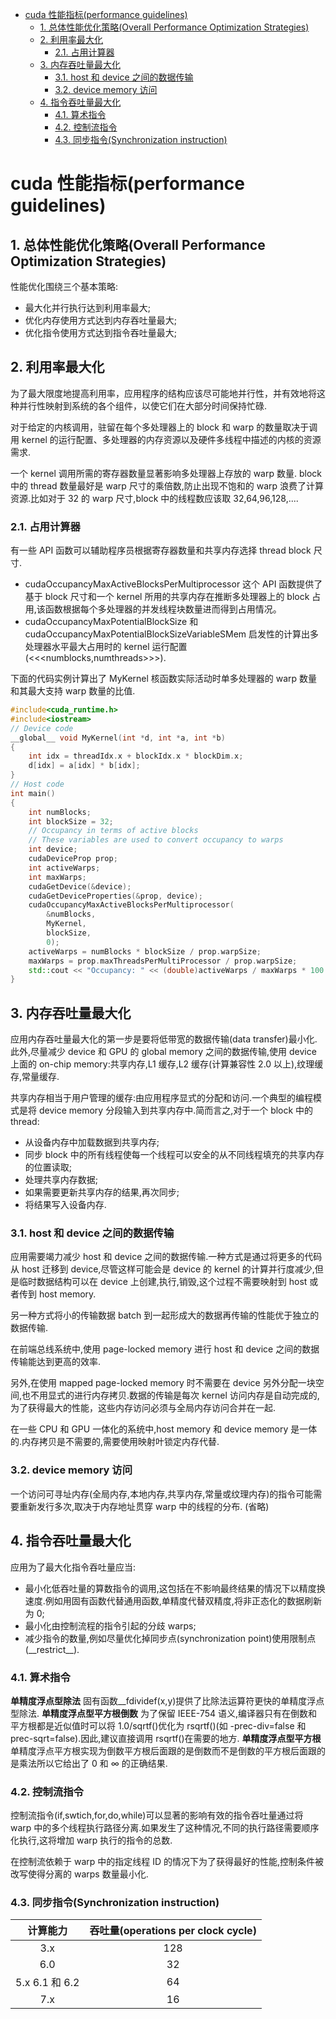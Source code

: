 <!-- @import "[TOC]" {cmd="toc" depthFrom=1 depthTo=6 orderedList=false} -->

<!-- code_chunk_output -->

- [cuda 性能指标(performance guidelines)](#cuda-性能指标performance-guidelines)
  - [1. 总体性能优化策略(Overall Performance Optimization Strategies)](#1-总体性能优化策略overall-performance-optimization-strategies)
  - [2. 利用率最大化](#2-利用率最大化)
    - [2.1. 占用计算器](#21-占用计算器)
  - [3. 内存吞吐量最大化](#3-内存吞吐量最大化)
    - [3.1. host 和 device 之间的数据传输](#31-host-和-device-之间的数据传输)
    - [3.2. device memory 访问](#32-device-memory-访问)
  - [4. 指令吞吐量最大化](#4-指令吞吐量最大化)
    - [4.1. 算术指令](#41-算术指令)
    - [4.2. 控制流指令](#42-控制流指令)
    - [4.3. 同步指令(Synchronization instruction)](#43-同步指令synchronization-instruction)

<!-- /code_chunk_output -->

# cuda 性能指标(performance guidelines)

## 1. 总体性能优化策略(Overall Performance Optimization Strategies)

性能优化围绕三个基本策略:

- 最大化并行执行达到利用率最大;
- 优化内存使用方式达到内存吞吐量最大;
- 优化指令使用方式达到指令吞吐量最大;

## 2. 利用率最大化

为了最大限度地提高利用率，应用程序的结构应该尽可能地并行性，并有效地将这种并行性映射到系统的各个组件，以使它们在大部分时间保持忙碌.

对于给定的内核调用，驻留在每个多处理器上的 block 和 warp 的数量取决于调用 kernel 的运行配置、多处理器的内存资源以及硬件多线程中描述的内核的资源需求.

一个 kernel 调用所需的寄存器数量显著影响多处理器上存放的 warp 数量.
block 中的 thread 数量最好是 warp 尺寸的乘倍数,防止出现不饱和的 warp 浪费了计算资源.比如对于 32 的 warp 尺寸,block 中的线程数应该取 32,64,96,128,....

### 2.1. 占用计算器

有一些 API 函数可以辅助程序员根据寄存器数量和共享内存选择 thread block 尺寸.

- cudaOccupancyMaxActiveBlocksPerMultiprocessor 这个 API 函数提供了基于 block 尺寸和一个 kernel 所用的共享内存在推断多处理器上的 block 占用,该函数根据每个多处理器的并发线程块数量进而得到占用情况。
- cudaOccupancyMaxPotentialBlockSize 和 cudaOccupancyMaxPotentialBlockSizeVariableSMem 启发性的计算出多处理器水平最大占用时的 kernel 运行配置(<<<numblocks,numthreads>>>).

下面的代码实例计算出了 MyKernel 核函数实际活动时单多处理器的 warp 数量和其最大支持 warp 数量的比值.

```c++
#include<cuda_runtime.h>
#include<iostream>
// Device code
__global__ void MyKernel(int *d, int *a, int *b)
{
    int idx = threadIdx.x + blockIdx.x * blockDim.x;
    d[idx] = a[idx] * b[idx];
}
// Host code
int main()
{
    int numBlocks;
    int blockSize = 32;
    // Occupancy in terms of active blocks
    // These variables are used to convert occupancy to warps
    int device;
    cudaDeviceProp prop;
    int activeWarps;
    int maxWarps;
    cudaGetDevice(&device);
    cudaGetDeviceProperties(&prop, device);
    cudaOccupancyMaxActiveBlocksPerMultiprocessor(
        &numBlocks,
        MyKernel,
        blockSize,
        0);
    activeWarps = numBlocks * blockSize / prop.warpSize;
    maxWarps = prop.maxThreadsPerMultiProcessor / prop.warpSize;
    std::cout << "Occupancy: " << (double)activeWarps / maxWarps * 100 << "%" << std::endl;
}
```

## 3. 内存吞吐量最大化

应用内存吞吐量最大化的第一步是要将低带宽的数据传输(data transfer)最小化.
此外,尽量减少 device 和 GPU 的 global memory 之间的数据传输,使用 device 上面的 on-chip memory:共享内存,L1 缓存,L2 缓存(计算兼容性 2.0 以上),纹理缓存,常量缓存.

共享内存相当于用户管理的缓存:由应用程序显式的分配和访问.一个典型的编程模式是将 device memory 分段输入到共享内存中.简而言之,对于一个 block 中的 thread:

- 从设备内存中加载数据到共享内存;
- 同步 block 中的所有线程使每一个线程可以安全的从不同线程填充的共享内存的位置读取;
- 处理共享内存数据;
- 如果需要更新共享内存的结果,再次同步;
- 将结果写入设备内存.

### 3.1. host 和 device 之间的数据传输

应用需要竭力减少 host 和 device 之间的数据传输.一种方式是通过将更多的代码从 host 迁移到 device,尽管这样可能会是 device 的 kernel 的计算并行度减少,但是临时数据结构可以在 device 上创建,执行,销毁,这个过程不需要映射到 host 或者传到 host memory.

另一种方式将小的传输数据 batch 到一起形成大的数据再传输的性能优于独立的数据传输.

在前端总线系统中,使用 page-locked memory 进行 host 和 device 之间的数据传输能达到更高的效率.

另外,在使用 mapped page-locked memory 时不需要在 device 另外分配一块空间,也不用显式的进行内存拷贝.数据的传输是每次 kernel 访问内存是自动完成的,为了获得最大的性能，这些内存访问必须与全局内存访问合并在一起.

在一些 CPU 和 GPU 一体化的系统中,host memory 和 device memory 是一体的.内存拷贝是不需要的,需要使用映射叶锁定内存代替.

### 3.2. device memory 访问

一个访问可寻址内存(全局内存,本地内存,共享内存,常量或纹理内存)的指令可能需要重新发行多次,取决于内存地址贯穿 warp 中的线程的分布.
(省略)

## 4. 指令吞吐量最大化

应用为了最大化指令吞吐量应当:

- 最小化低吞吐量的算数指令的调用,这包括在不影响最终结果的情况下以精度换速度.例如用固有函数代替通用函数,单精度代替双精度,将非正态化的数据刷新为 0;
- 最小化由控制流程的指令引起的分歧 warps;
- 减少指令的数量,例如尽量优化掉同步点(synchronization point)使用限制点(\_\_restrict\_\_).

### 4.1. 算术指令

**单精度浮点型除法**
固有函数\_\_fdividef(x,y)提供了比除法运算符更快的单精度浮点型除法.
**单精度浮点型平方根倒数**
为了保留 IEEE-754 语义,编译器只有在倒数和平方根都是近似值时可以将 1.0/sqrtf()优化为 rsqrtf()(如 -prec-div=false 和 prec-sqrt=false).因此,建议直接调用 rsqrtf()在需要的地方.
**单精度浮点型平方根**
单精度浮点平方根实现为倒数平方根后面跟的是倒数而不是倒数的平方根后面跟的是乘法所以它给出了 0 和 ∞ 的正确结果.

### 4.2. 控制流指令

控制流指令(if,swtich,for,do,while)可以显著的影响有效的指令吞吐量通过将 warp 中的多个线程执行路径分离.如果发生了这种情况,不同的执行路径需要顺序化执行,这将增加 warp 执行的指令的总数.

在控制流依赖于 warp 中的指定线程 ID 的情况下为了获得最好的性能,控制条件被改写使得分离的 warps 数量最小化.

### 4.3. 同步指令(Synchronization instruction)

|    计算能力    | 吞吐量(operations per clock cycle) |
| :------------: | :--------------------------------: |
|      3.x       |                128                 |
|      6.0       |                 32                 |
| 5.x 6.1 和 6.2 |                 64                 |
|      7.x       |                 16                 |
